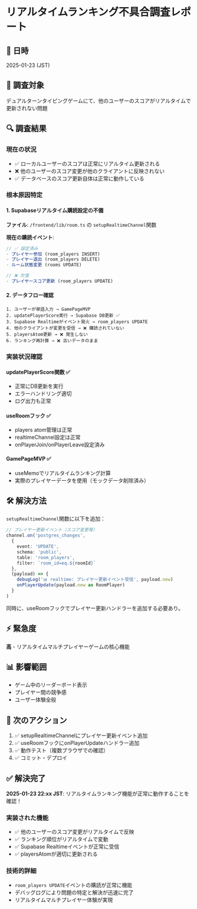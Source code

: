 # リアルタイムランキング不具合調査レポート

## 📅 日時
2025-01-23 (JST)

## 🎯 調査対象
デュアルターンタイピングゲームにて、他のユーザーのスコアがリアルタイムで更新されない問題

## 🔍 調査結果

### 現在の状況
- ✅ ローカルユーザーのスコアは正常にリアルタイム更新される
- ❌ 他のユーザーのスコア変更が他のクライアントに反映されない
- ✅ データベースのスコア更新自体は正常に動作している

### 根本原因特定

#### 1. Supabaseリアルタイム購読設定の不備
**ファイル**: `/frontend/lib/room.ts` の `setupRealtimeChannel`関数

**現在の購読イベント**:
```typescript
// ✅ 設定済み
- プレイヤー参加 (room_players INSERT)
- プレイヤー退出 (room_players DELETE)  
- ルーム状態変更 (rooms UPDATE)

// ❌ 欠落
- プレイヤースコア更新 (room_players UPDATE)
```

#### 2. データフロー確認
```
1. ユーザーが単語入力 → GamePageMVP
2. updatePlayerScore実行 → Supabase DB更新 ✅
3. Supabase Realtimeがイベント発火 → room_players UPDATE
4. 他のクライアントが変更を受信 → ❌ 購読されていない
5. playersAtom更新 → ❌ 発生しない
6. ランキング再計算 → ❌ 古いデータのまま
```

### 実装状況確認

#### updatePlayerScore関数 ✅
- 正常にDB更新を実行
- エラーハンドリング適切
- ログ出力も正常

#### useRoomフック ✅  
- players atom管理は正常
- realtimeChannel設定は正常
- onPlayerJoin/onPlayerLeave設定済み

#### GamePageMVP ✅
- useMemoでリアルタイムランキング計算
- 実際のプレイヤーデータを使用（モックデータ削除済み）

## 🛠️ 解決方法

`setupRealtimeChannel`関数に以下を追加：

```typescript
// プレイヤー更新イベント（スコア変更等）
channel.on('postgres_changes',
  {
    event: 'UPDATE',
    schema: 'public', 
    table: 'room_players',
    filter: `room_id=eq.${roomId}`
  },
  (payload) => {
    debugLog('📊 realtime: プレイヤー更新イベント受信', payload.new)
    onPlayerUpdate(payload.new as RoomPlayer)
  }
)
```

同時に、useRoomフックでプレイヤー更新ハンドラーを追加する必要あり。

## ⚡ 緊急度
**高** - リアルタイムマルチプレイヤーゲームの核心機能

## 📊 影響範囲
- ゲーム中のリーダーボード表示
- プレイヤー間の競争感
- ユーザー体験全般

## 🔄 次のアクション
1. ✅ setupRealtimeChannelにプレイヤー更新イベント追加
2. ✅ useRoomフックにonPlayerUpdateハンドラー追加  
3. ✅ 動作テスト（複数ブラウザでの確認）
4. ✅ コミット・デプロイ

## ✅ 解決完了
**2025-01-23 22:xx JST**: リアルタイムランキング機能が正常に動作することを確認！

### 実装された機能
- ✅ 他のユーザーのスコア変更がリアルタイムで反映
- ✅ ランキング順位がリアルタイムで変動  
- ✅ Supabase Realtimeイベントが正常に受信
- ✅ playersAtomが適切に更新される

### 技術的詳細
- `room_players UPDATE`イベントの購読が正常に機能
- デバッグログにより問題の特定と解決が迅速に完了
- リアルタイムマルチプレイヤー体験が実現
